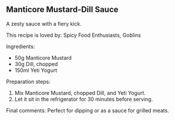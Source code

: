 ## Manticore Mustard-Dill Sauce

A zesty sauce with a fiery kick.

This recipe is loved by: Spicy Food Enthusiasts, Goblins

Ingredients:

* 50g Manticore Mustard
* 30g Dill, chopped
* 150ml Yeti Yogurt

Preparation steps:

1. Mix Manticore Mustard, chopped Dill, and Yeti Yogurt.
2. Let it sit in the refrigerator for 30 minutes before serving.

Final comments: Perfect for dipping or as a sauce for grilled meats.

